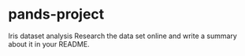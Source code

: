 # pands-project
Iris dataset analysis
Research the data set online and write a summary about it in your README.
